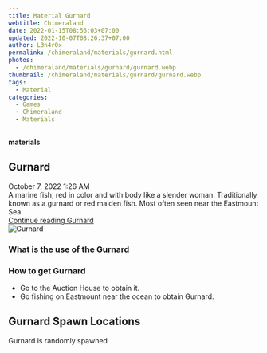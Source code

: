 ```yaml
---
title: Material Gurnard
webtitle: Chimeraland
date: 2022-01-15T08:56:03+07:00
updated: 2022-10-07T08:26:37+07:00
author: L3n4r0x
permalink: /chimeraland/materials/gurnard.html
photos:
  - /chimeraland/materials/gurnard/gurnard.webp
thumbnail: /chimeraland/materials/gurnard/gurnard.webp
tags:
  - Material
categories:
  - Games
  - Chimeraland
  - Materials
---
```


<section id="bootstrap-wrapper">
  <link
    rel="stylesheet"
    href="https://cdn.statically.io/gh/dimaslanjaka/Web-Manajemen/40ac3225/css/bootstrap-4.5-wrapper.css"
  />
  <div
    class="row g-0 border rounded overflow-hidden flex-md-row mb-4 shadow-sm position-relative"
  >
    <div class="col p-4 d-flex flex-column position-static">
      <strong class="d-inline-block mb-2 text-success">materials</strong>
      <h2 class="mb-0">Gurnard</h2>
      <div class="mb-1 text-muted">October 7, 2022 1:26 AM</div>
      <div class="mb-2 border p-1">
        A marine fish, red in color and with body like a slender woman.
        Traditionally known as a gurnard or red maiden fish. Most often seen
        near the Eastmount Sea.
      </div>
      <a
        href="/chimeraland/materials/gurnard.html"
        class="stretched-link d-none"
        >Continue reading Gurnard</a
      >
    </div>
    <div class="col-auto d-none d-lg-block">
      <img src="/chimeraland/materials/gurnard/gurnard.webp" alt="Gurnard" />
    </div>
  </div>
  <div class="row">
    <div class="col-lg-6 col-12 mb-2">
      <div class="card">
        <div class="card-body">
          <h3 class="card-title">What is the use of the Gurnard</h3>
          <div class="card-text"><ul></ul></div>
        </div>
      </div>
    </div>
    <div class="col-lg-6 col-12 mb-2">
      <div class="card">
        <div class="card-body">
          <h3 class="card-title">How to get Gurnard</h3>
          <div class="card-text">
            <ul>
              <li>Go to the Auction House to obtain it.</li>
              <li>Go fishing on Eastmount near the ocean to obtain Gurnard.</li>
            </ul>
          </div>
        </div>
      </div>
    </div>
    <div class="col-12 mb-2">
      <h2>Gurnard Spawn Locations</h2>
      <p>Gurnard is randomly spawned</p>
    </div>
  </div>
</section>